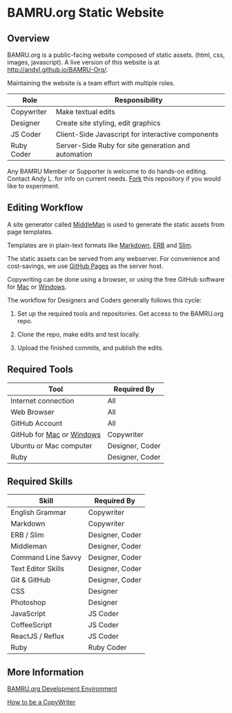 # BAMRU.org Static Website

## Overview

BAMRU.org is a public-facing website composed of static assets. (html, css, images, javascript).  A live version of this website is at http://andyl.github.io/BAMRU-Org/.

Maintaining the website is a team effort with multiple roles.

| Role       | Responsibility                                      |
| ----       | --------------                                      |
| Copywriter | Make textual edits                                  |
| Designer   | Create site styling, edit graphics                  |
| JS Coder   | Client-Side Javascript for interactive components   |
| Ruby Coder | Server-Side Ruby for site generation and automation |

Any BAMRU Member or Supporter is welcome to do hands-on editing.  Contact Andy L. for info on current needs.  [Fork](http://help.github.com/articles/fork-a-repo) this repository if you would like to experiment.

## Editing Workflow

A site generator called [MiddleMan](http://middlemanapp.com) is used to generate the static assets from page templates.

Templates are in plain-text formats like [Markdown](http://en.wikipedia.org/wiki/Markdown), [ERB](http://en.wikipedia.org/wiki/ERuby) and [Slim](http://slim-lang.com).

The static assets can be served from any webserver.  For convenience and cost-savings, we use [GitHub Pages](https://pages.github.com) as the server host.

Copywriting can be done using a browser, or using the free GitHub software for [Mac][1] or [Windows][2]. 

The workflow for Designers and Coders generally follows this cycle:

1) Set up the required tools and repositories.  Get access to the BAMRU.org repo.

2) Clone the repo, make edits and test locally.

3) Upload the finished commits, and publish the edits.

## Required Tools
         
| Tool                                | Required By     |
| ----                                | -----------     |
| Internet connection                 | All             |
| Web Browser                         | All             |
| GitHub Account                      | All             |
| GitHub for [Mac][1] or [Windows][2] | Copywriter      |
| Ubuntu or Mac computer              | Designer, Coder |
| Ruby                                | Designer, Coder |

[1]: https://windows.github.com
[2]: https://mac.github.com/

## Required Skills

| Skill              | Required By     |
| -----              | -----------     |
| English Grammar    | Copywriter      |
| Markdown           | Copywriter      |
| ERB / Slim         | Designer, Coder |
| Middleman          | Designer, Coder |
| Command Line Savvy | Designer, Coder |
| Text Editor Skills | Designer, Coder |
| Git & GitHub       | Designer, Coder |
| CSS                | Designer        |
| Photoshop          | Designer        |
| JavaScript         | JS Coder        |
| CoffeeScript       | JS Coder        |
| ReactJS / Reflux   | JS Coder        |
| Ruby               | Ruby Coder      |

## More Information

[BAMRU.org Development Environment](./docs/dev_environment.md)

[How to be a CopyWriter](./docs/copywrite.md)



